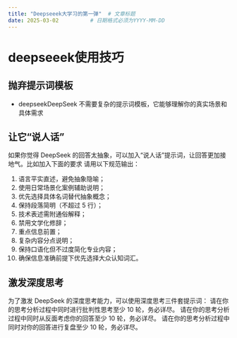 ```yaml
---
title: "Deepseeek大学习的第一弹"  # 文章标题
date: 2025-03-02          # 日期格式必须为YYYY-MM-DD
---
```


# deepseeek使用技巧

## 抛弃提示词模板

- deepseekDeepSeek 不需要复杂的提示词模板，它能够理解你的真实场景和具体需求

## 让它“说人话”

如果你觉得 DeepSeek 的回答太抽象，可以加入“说人话”提示词，让回答更加接地气。比如加入下面的要求
请用以下规范输出：
1. 语言平实直述，避免抽象隐喻；
2. 使用日常场景化案例辅助说明；
3. 优先选择具体名词替代抽象概念；
4. 保持段落简明（不超过 5 行）；
5. 技术表述需附通俗解释；
6. 禁用文学化修辞；
7. 重点信息前置；
8. 复杂内容分点说明；
9. 保持口语化但不过度简化专业内容；
10. 确保信息准确前提下优先选择大众认知词汇。

## 激发深度思考

为了激发 DeepSeek 的深度思考能力，可以使用深度思考三件套提示词：
请在你的思考分析过程中同时进行批判性思考至少 10 轮，务必详尽。
请在你的思考分析过程中同时从反面考虑你的回答至少 10 轮，务必详尽。
请在你的思考分析过程中同时对你的回答进行复盘至少 10 轮，务必详尽。
